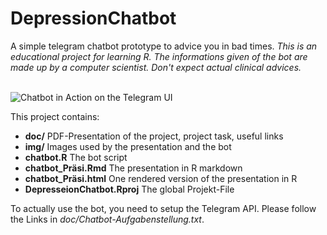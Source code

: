 # DepressionChatbot
A simple telegram chatbot prototype to advice you in bad times.
_This is an educational project for learning R. The informations given of the bot are made up by a computer scientist. Don't expect actual clinical advices._  
<br>  
  
![Chatbot in Action on the Telegram UI](https://github.com/FrederikHeck/R-DepressionChatbot/blob/main/img/api4.PNG)

This project contains:
- **doc/** PDF-Presentation of the project, project task, useful links
- **img/** Images used by the presentation and the bot
- **chatbot.R** The bot script
- **chatbot_Präsi.Rmd** The presentation in R markdown
- **chatbot_Präsi.html** One rendered version of the presentation in R
- **DepresseionChatbot.Rproj** The global Projekt-File

To actually use the bot, you need to setup the Telegram API. Please follow the Links in _doc/Chatbot-Aufgabenstellung.txt_.

